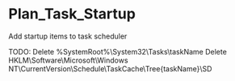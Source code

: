 # Plan_Task_Startup
Add startup items to task scheduler

TODO: Delete %SystemRoot%\System32\Tasks\taskName
      Delete HKLM\Software\Microsoft\Windows NT\CurrentVersion\Schedule\TaskCache\Tree\{taskName}\SD

